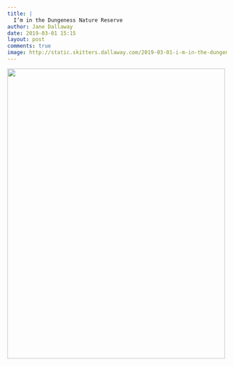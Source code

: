 ```yaml
---
title: |
  I’m in the Dungeness Nature Reserve
author: Jane Dallaway
date: 2019-03-01 15:15
layout: post
comments: true
image: http://static.skitters.dallaway.com/2019-03-01-i-m-in-the-dungeness-nature-reserve-thumb-1-IMG-8750.JPG
---
```


<div>
        <a href="http://static.skitters.dallaway.com/2019-03-01-i-m-in-the-dungeness-nature-reserve-fullsize-1-IMG-8750.JPG">
          <img src="http://static.skitters.dallaway.com/2019-03-01-i-m-in-the-dungeness-nature-reserve-thumb-1-IMG-8750.JPG" width="500" height="667"/>
        </a>
      </div>


  
      